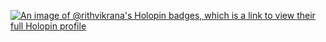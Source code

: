 

<!---
rithvik-rana/rithvik-rana is a ✨ special ✨ repository because its `README.md` (this file) appears on your GitHub profile.
You can click the Preview link to take a look at your changes.
--->
[![An image of @rithvikrana's Holopin badges, which is a link to view their full Holopin profile](https://holopin.me/rithvikrana)](https://holopin.io/@rithvikrana)
